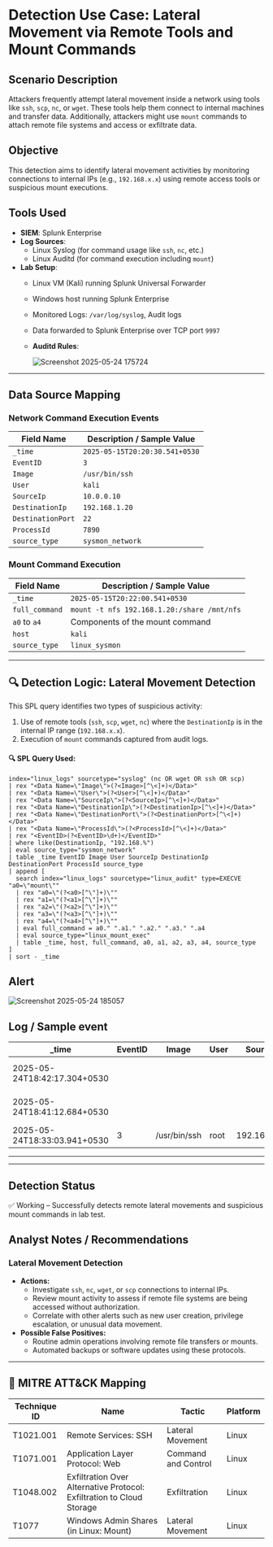
# Detection Use Case: Lateral Movement via Remote Tools and Mount Commands

## Scenario Description
Attackers frequently attempt lateral movement inside a network using tools like `ssh`, `scp`, `nc`, or `wget`. These tools help them connect to internal machines and transfer data. Additionally, attackers might use `mount` commands to attach remote file systems and access or exfiltrate data.

## Objective
This detection aims to identify lateral movement activities by monitoring connections to internal IPs (e.g., `192.168.x.x`) using remote access tools or suspicious mount executions.

## Tools Used
- **SIEM**: Splunk Enterprise
- **Log Sources**:
  - Linux Syslog (for command usage like `ssh`, `nc`, etc.)
  - Linux Auditd (for command execution including `mount`)
- **Lab Setup**:
  - Linux VM (Kali) running Splunk Universal Forwarder
  - Windows host running Splunk Enterprise
  - Monitored Logs: `/var/log/syslog`, Audit logs
  - Data forwarded to Splunk Enterprise over TCP port `9997`
  - **Auditd Rules**:
    
    ![Screenshot 2025-05-24 175724](https://github.com/user-attachments/assets/16af7078-5b64-49c2-9390-1890038a3858)

---

## Data Source Mapping

### Network Command Execution Events

| Field Name        | Description / Sample Value         |
|------------------|-------------------------------------|
| `_time`          | `2025-05-15T20:20:30.541+0530`      |
| `EventID`        | `3`                                 |
| `Image`          | `/usr/bin/ssh`                     |
| `User`           | `kali`                              |
| `SourceIp`       | `10.0.0.10`                         |
| `DestinationIp`  | `192.168.1.20`                      |
| `DestinationPort`| `22`                                |
| `ProcessId`      | `7890`                              |
| `source_type`    | `sysmon_network`                    |

### Mount Command Execution

| Field Name      | Description / Sample Value         |
|----------------|-------------------------------------|
| `_time`        | `2025-05-15T20:22:00.541+0530`      |
| `full_command` | `mount -t nfs 192.168.1.20:/share /mnt/nfs` |
| `a0` to `a4`    | Components of the mount command    |
| `host`         | `kali`                              |
| `source_type`  | `linux_sysmon` |                   |

---

## 🔍 Detection Logic: Lateral Movement Detection

This SPL query identifies two types of suspicious activity:
1. Use of remote tools (`ssh`, `scp`, `wget`, `nc`) where the `DestinationIp` is in the internal IP range (`192.168.x.x`).
2. Execution of `mount` commands captured from audit logs.

#### 🔍 SPL Query Used:

```spl
index="linux_logs" sourcetype="syslog" (nc OR wget OR ssh OR scp)
| rex "<Data Name=\"Image\">(?<Image>[^\<]+)</Data>"
| rex "<Data Name=\"User\">(?<User>[^\<]+)</Data>"
| rex "<Data Name=\"SourceIp\">(?<SourceIp>[^\<]+)</Data>"
| rex "<Data Name=\"DestinationIp\">(?<DestinationIp>[^\<]+)</Data>"
| rex "<Data Name=\"DestinationPort\">(?<DestinationPort>[^\<]+)</Data>"
| rex "<Data Name=\"ProcessId\">(?<ProcessId>[^\<]+)</Data>"
| rex "<EventID>(?<EventID>\d+)</EventID>"
| where like(DestinationIp, "192.168.%")
| eval source_type="sysmon_network"
| table _time EventID Image User SourceIp DestinationIp DestinationPort ProcessId source_type
| append [
  search index="linux_logs" sourcetype="linux_audit" type=EXECVE "a0=\"mount\""
  | rex "a0=\"(?<a0>[^\"]+)\"" 
  | rex "a1=\"(?<a1>[^\"]+)\"" 
  | rex "a2=\"(?<a2>[^\"]+)\"" 
  | rex "a3=\"(?<a3>[^\"]+)\"" 
  | rex "a4=\"(?<a4>[^\"]+)\"" 
  | eval full_command = a0." ".a1." ".a2." ".a3." ".a4
  | eval source_type="linux_mount_exec"
  | table _time, host, full_command, a0, a1, a2, a3, a4, source_type
]
| sort - _time
```
## Alert

![Screenshot 2025-05-24 185057](https://github.com/user-attachments/assets/1d14dbb5-7bc3-42a0-9b05-2fdbd3b77046)


## Log / Sample event

| _time                      | EventID | Image         | User | SourceIp     | DestinationIp | DestinationPort | ProcessId | source_type       | a0     | a1       | a2   | a3   | a4     | full_command                        | host |
|---------------------------|---------|---------------|------|--------------|----------------|------------------|-----------|--------------------|--------|----------|------|------|--------|-------------------------------------|------|
| 2025-05-24T18:42:17.304+0530 |         |               |      |              |                |                  |           | linux_mount_exec    | mount  | #VALUE!  | tmpfs | none | /mnt/  | mount -t tmpfs none /mnt/          | kali |
| 2025-05-24T18:41:12.684+0530 |         |               |      |              |                |                  |           | linux_mount_exec    | mount  | #VALUE!  | tmpfs | none | /mnt/  | mount -t tmpfs none /mnt/          | kali |
| 2025-05-24T18:33:03.941+0530 | 3       | /usr/bin/ssh  | root | 192.168.1.11 | 192.168.1.11   | 22               | 970474    | sysmon_network      |        |          |      |      |        |                                     | kali |

---

---

## Detection Status
✅ Working – Successfully detects remote lateral movements and suspicious mount commands in lab test.

## Analyst Notes / Recommendations

### Lateral Movement Detection
- **Actions:**
  - Investigate `ssh`, `nc`, `wget`, or `scp` connections to internal IPs.
  - Review mount activity to assess if remote file systems are being accessed without authorization.
  - Correlate with other alerts such as new user creation, privilege escalation, or unusual data movement.
- **Possible False Positives:**
  - Routine admin operations involving remote file transfers or mounts.
  - Automated backups or software updates using these protocols.

---

## 🔗 MITRE ATT&CK Mapping

| Technique ID | Name                      | Tactic            | Platform |
|--------------|---------------------------|-------------------|----------|
| T1021.001    | Remote Services: SSH      | Lateral Movement  | Linux    |
| T1071.001    | Application Layer Protocol: Web | Command and Control | Linux    |
| T1048.002    | Exfiltration Over Alternative Protocol: Exfiltration to Cloud Storage | Exfiltration | Linux    |
| T1077        | Windows Admin Shares (in Linux: Mount) | Lateral Movement | Linux    |

